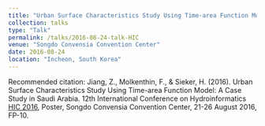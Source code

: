 ```yaml
---
title: "Urban Surface Characteristics Study Using Time-area Function Model: A Case Study in Saudi Arabia"
collection: talks
type: "Talk"
permalink: /talks/2016-08-24-talk-HIC
venue: "Songdo Convensia Convention Center"
date: 2016-08-24
location: "Incheon, South Korea"
---
```


Recommended citation: Jiang, Z., Molkenthin, F., & Sieker, H. (2016). Urban Surface Characteristics Study Using Time-area Function Model: A Case Study in Saudi Arabia. 12th International Conference on Hydroinformatics [HIC 2016](https://iwa-network.org/events/12th-international-conference-on-hydroinformatics/), Poster, Songdo Convensia Convention Center, 21-26 August 2016, FP-10.